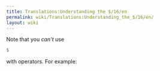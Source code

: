 ```yaml
---
title: Translations:Understanding the $/16/en
permalink: wiki/Translations:Understanding_the_$/16/en/
layout: wiki
---
```


Note that you *can't* use

``` Haskell
$
```

with operators. For example:
